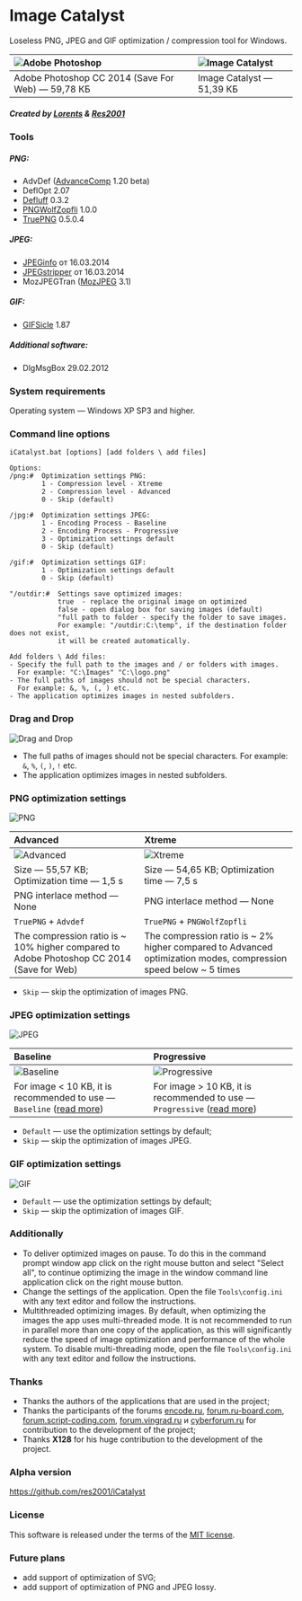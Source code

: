 # Image Catalyst

Loseless PNG, JPEG and GIF optimization / compression tool for Windows.

|![Adobe Photoshop](https://cloud.githubusercontent.com/assets/3890881/8023708/091611e8-0d20-11e5-8b0b-b0fcc62df307.png)|![Image Catalyst](https://cloud.githubusercontent.com/assets/3890881/7943571/ef8e18fc-096d-11e5-9933-0a59653f7ea8.png)|
|:----------|:----------|
|Adobe Photoshop CC 2014 (Save For Web) — 59,78 КБ|Image Catalyst — 51,39 КБ|

##### Created by [Lorents](https://github.com/lorents17) & [Res2001](https://github.com/res2001)

### Tools

##### PNG:
- AdvDef ([AdvanceComp](http://advancemame.sourceforge.net/doc-advdef.html) 1.20 beta)
- DeflOpt 2.07
- [Defluff](http://encode.ru/threads/1214-defluff-a-deflate-huffman-optimizer) 0.3.2
- [PNGWolfZopfli](https://github.com/jibsen/pngwolf-zopfli) 1.0.0
- [TruePNG](http://x128.ho.ua/pngutils.html) 0.5.0.4

##### JPEG:
- [JPEGinfo](http://rtfreesoft.blogspot.ru/2014/03/jpginfo.html) от 16.03.2014
- [JPEGstripper](http://rtfreesoft.blogspot.ru/2014/03/jpegstripper.html) от 16.03.2014
- MozJPEGTran ([MozJPEG](https://github.com/mozilla/mozjpeg) 3.1)

##### GIF:
- [GIFSicle](http://www.lcdf.org/gifsicle/) 1.87

##### Additional software:
- DlgMsgBox 29.02.2012

### System requirements

Operating system — Windows XP SP3 and higher.

### Command line options

```
iCatalyst.bat [options] [add folders \ add files]

Options:
/png:#	Optimization settings PNG:
		1 - Compression level - Xtreme
		2 - Compression level - Advanced
		0 - Skip (default)

/jpg:#	Optimization settings JPEG:
		1 - Encoding Process - Baseline
		2 - Encoding Process - Progressive
		3 - Optimization settings default
		0 - Skip (default)

/gif:#	Optimization settings GIF:
		1 - Optimization settings default
		0 - Skip (default)

"/outdir:#	Settings save optimized images:
			true  - replace the original image on optimized
			false - open dialog box for saving images (default)
			"full path to folder - specify the folder to save images. 
			For example: "/outdir:C:\temp", if the destination folder does not exist,
			it will be created automatically.

Add folders \ Add files:
- Specify the full path to the images and / or folders with images. 
  For example: "C:\Images" "C:\logo.png"
- The full paths of images should not be special characters.
  For example: &, %, (, ) etc.
- The application optimizes images in nested subfolders.
```

### Drag and Drop

![Drag and Drop](https://cloud.githubusercontent.com/assets/3890881/7943598/28496fd4-096e-11e5-8df6-d6415e47caf8.png)

- The full paths of images should not be special characters. For example: `&`, `%`, `(`, `)`, `!` etc.
- The application optimizes images in nested subfolders.

### PNG optimization settings

![PNG](https://cloud.githubusercontent.com/assets/3890881/7943611/39d99dd2-096e-11e5-932f-10d5320d10b4.png)

|Advanced|Xtreme|
|:-------|:----------|
|![Advanced](https://cloud.githubusercontent.com/assets/3890881/7943713/f816fd26-096e-11e5-8a8d-036e9fd443bf.png)|![Xtreme](https://cloud.githubusercontent.com/assets/3890881/7943637/6c37201a-096e-11e5-92ca-855f69ed95ef.png)|
|Size — 55,57 KB; Optimization time — 1,5 s|Size — 54,65 KB; Optimization time — 7,5 s|
|PNG interlace method — None|PNG interlace method — None|
|`TruePNG` + `Advdef`|`TruePNG` + `PNGWolfZopfli`|
|The compression ratio is ~ 10% higher compared to Adobe Photoshop CC 2014 (Save for Web)|The compression ratio is ~ 2% higher compared to Advanced optimization modes, compression speed below ~ 5 times|

- `Skip` — skip the optimization of images PNG.

### JPEG optimization settings

![JPEG](https://cloud.githubusercontent.com/assets/3890881/7943652/873d3c5a-096e-11e5-8050-af54582f5c5b.png)

|Baseline|Progressive|
|:-------|:----------|
|![Baseline](https://cloud.githubusercontent.com/assets/3890881/7943666/9c3c1324-096e-11e5-8cf1-bceade0ebd85.gif)|![Progressive](https://cloud.githubusercontent.com/assets/3890881/7943679/ace1271e-096e-11e5-9ca4-6f33f421ca52.gif)|
|For image < 10 KB, it is recommended to use — `Baseline` ([read more](http://yuiblog.com/blog/2008/12/05/imageopt-4/))|For image > 10 KB, it is recommended to use — `Progressive` ([read more](http://yuiblog.com/blog/2008/12/05/imageopt-4/))|

- `Default` — use the optimization settings by default;
- `Skip` — skip the optimization of images JPEG.

### GIF optimization settings

![GIF](https://cloud.githubusercontent.com/assets/3890881/7943690/c73a84ac-096e-11e5-8920-a088a8a0ee60.png)

- `Default` — use the optimization settings by default;
- `Skip` — skip the optimization of images GIF.

### Additionally
- To deliver optimized images on pause. To do this in the command prompt window app click on the right mouse button and select "Select all", to continue optimizing the image in the window command line application click on the right mouse button.
- Change the settings of the application. Open the file `Tools\config.ini` with any text editor and follow the instructions.
- Multithreaded optimizing images. By default, when optimizing the images the app uses multi-threaded mode. It is not recommended to run in parallel more than one copy of the application, as this will significantly reduce the speed of image optimization and performance of the whole system. To disable multi-threading mode, open the file `Tools\config.ini` with any text editor and follow the instructions.

### Thanks
- Thanks the authors of the applications that are used in the project;
- Thanks the participants of the forums [encode.ru](http://encode.ru/), [forum.ru-board.com](http://forum.ru-board.com/), [forum.script-coding.com](http://script-coding.com/forum/), [forum.vingrad.ru](http://forum.vingrad.ru/) и [cyberforum.ru](http://www.cyberforum.ru/) for contribution to the development of the project;
- Thanks **X128** for his huge contribution to the development of the project.

### Alpha version
https://github.com/res2001/iCatalyst

### License

This software is released under the terms of the [MIT license](https://github.com/lorents17/iCatalyst/blob/master/LICENSE.md).


### Future plans
- add support of optimization of SVG;
- add support of optimization of PNG and JPEG lossy.
